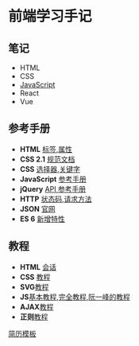 # 前端学习手记

## 笔记

- HTML 
- CSS 
- [JavaScript](Notes/JavaScript/README.md)
- React
- Vue

## 参考手册
 
- **HTML** [标签](https://developer.mozilla.org/zh-CN/docs/Web/HTML/Element),[属性](https://developer.mozilla.org/zh-CN/docs/Web/HTML/Attributes)
- **CSS 2.1** [规范文档](http://www.ayqy.net/doc/css2-1/cover.html)
- **CSS** [选择器](https://developer.mozilla.org/zh-CN/docs/Web/CSS/Reference#选择器),[关键字](https://developer.mozilla.org/zh-CN/docs/Web/CSS/Reference#关键字索引)
- **JavaScript** [参考手册](https://developer.mozilla.org/zh-CN/docs/Web/JavaScript/Reference)
- **jQuery** [API 参考手册](http://www.jquery123.com/)
- **HTTP** [状态码](https://zh.wikipedia.org/wiki/HTTP%E7%8A%B6%E6%80%81%E7%A0%81),[请求方法](https://developer.mozilla.org/zh-CN/docs/Web/HTTP/Methods)
- **JSON** [官网](http://www.json.org/json-zh.html)
- **ES 6** [新增特性](https://frankfang.github.io/es-6-tutorials/)

## 教程
- **HTML** [会话](https://developer.mozilla.org/zh-CN/docs/Web/HTTP/Session) 
- **CSS** [教程](https://developer.mozilla.org/zh-CN/docs/Learn/CSS)
- **SVG**[教程](https://developer.mozilla.org/zh-CN/docs/Web/SVG/Tutorial)
- **JS**[基本教程](https://developer.mozilla.org/zh-CN/docs/Web/JavaScript/A_re-introduction_to_JavaScript),[完全教程](https://developer.mozilla.org/zh-CN/docs/Web/JavaScript/Guide),[阮一峰的教程](http://javascript.ruanyifeng.com/)
- **AJAX**[教程](http://javascript.ruanyifeng.com/bom/ajax.html)
- **正则**[教程](http://deerchao.net/tutorials/regex/regex.htm)


[简历模板](https://github.com/jirengu-inc/frontend-resumes/issues)
